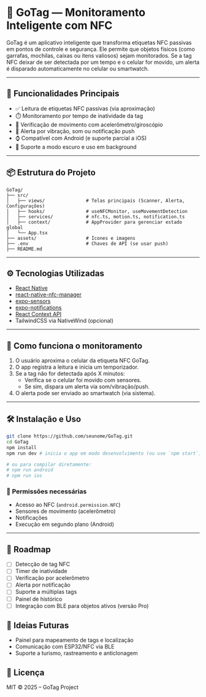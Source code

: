 # 📱 GoTag — Monitoramento Inteligente com NFC

GoTag é um aplicativo inteligente que transforma etiquetas NFC passivas em pontos de controle e segurança. Ele permite que objetos físicos (como garrafas, mochilas, caixas ou itens valiosos) sejam monitorados. Se a tag NFC deixar de ser detectada por um tempo e o celular for movido, um alerta é disparado automaticamente no celular ou smartwatch.

---

## 🚀 Funcionalidades Principais

- ✅ Leitura de etiquetas NFC passivas (via aproximação)
- ⏱️ Monitoramento por tempo de inatividade da tag
- 📡 Verificação de movimento com acelerômetro/giroscópio
- 🔔 Alerta por vibração, som ou notificação push
- ⌚ Compatível com Android (e suporte parcial a iOS)
- 🌙 Suporte a modo escuro e uso em background

---

## 📦 Estrutura do Projeto

```
GoTag/
├── src/
│   ├── views/               # Telas principais (Scanner, Alerta, Configurações)
│   ├── hooks/               # useNFCMonitor, useMovementDetection
│   ├── services/            # nfc.ts, motion.ts, notification.ts
│   ├── context/             # AppProvider para gerenciar estado global
│   └── App.tsx
├── assets/                  # Ícones e imagens
├── .env                     # Chaves de API (se usar push)
├── README.md
```

---

## ⚙️ Tecnologias Utilizadas

- [React Native](https://reactnative.dev/)
- [react-native-nfc-manager](https://github.com/whitedogg13/react-native-nfc-manager)
- [expo-sensors](https://docs.expo.dev/versions/latest/sdk/accelerometer/)
- [expo-notifications](https://docs.expo.dev/versions/latest/sdk/notifications/)
- [React Context API](https://reactjs.org/docs/context.html)
- TailwindCSS via NativeWind (opcional)

---

## 🧪 Como funciona o monitoramento

1. O usuário aproxima o celular da etiqueta NFC GoTag.
2. O app registra a leitura e inicia um temporizador.
3. Se a tag não for detectada após X minutos:
   - Verifica se o celular foi movido com sensores.
   - Se sim, dispara um alerta via som/vibração/push.
4. O alerta pode ser enviado ao smartwatch (via sistema).

---

## 🛠️ Instalação e Uso

```bash
git clone https://github.com/seunome/GoTag.git
cd GoTag
npm install
npm run dev # inicia o app em modo desenvolvimento (ou use `npm start`)

# ou para compilar diretamente:
# npm run android
# npm run ios
```

### 📲 Permissões necessárias
- Acesso ao NFC (`android.permission.NFC`)
- Sensores de movimento (acelerômetro)
- Notificações
- Execução em segundo plano (Android)

---

## 📌 Roadmap
- [ ] Detecção de tag NFC
- [ ] Timer de inatividade
- [ ] Verificação por acelerômetro
- [ ] Alerta por notificação
- [ ] Suporte a múltiplas tags
- [ ] Painel de histórico
- [ ] Integração com BLE para objetos ativos (versão Pro)

## 🧠 Ideias Futuras
- Painel para mapeamento de tags e localização
- Comunicação com ESP32/NFC via BLE
- Suporte a turismo, rastreamento e anticlonagem

## 📄 Licença
MIT © 2025 – GoTag Project
